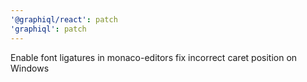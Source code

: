 ```yaml
---
'@graphiql/react': patch
'graphiql': patch
---
```


Enable font ligatures in monaco-editors fix incorrect caret position on Windows
